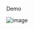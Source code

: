 Demo

![image](https://github.com/laughugin/Pavuk/assets/90358540/3ac9f707-e3b5-4763-97b5-581239311c9f)

